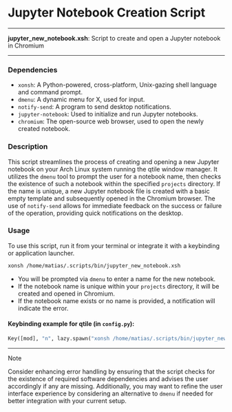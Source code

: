 # Jupyter Notebook Creation Script

---

**jupyter_new_notebook.xsh**: Script to create and open a Jupyter notebook in Chromium

---

### Dependencies

- `xonsh`: A Python-powered, cross-platform, Unix-gazing shell language and command prompt.
- `dmenu`: A dynamic menu for X, used for input.
- `notify-send`: A program to send desktop notifications.
- `jupyter-notebook`: Used to initialize and run Jupyter notebooks.
- `chromium`: The open-source web browser, used to open the newly created notebook.

### Description

This script streamlines the process of creating and opening a new Jupyter notebook on your Arch Linux system running the qtile window manager. It utilizes the `dmenu` tool to prompt the user for a notebook name, then checks the existence of such a notebook within the specified `projects` directory. If the name is unique, a new Jupyter notebook file is created with a basic empty template and subsequently opened in the Chromium browser. The use of `notify-send` allows for immediate feedback on the success or failure of the operation, providing quick notifications on the desktop.

### Usage

To use this script, run it from your terminal or integrate it with a keybinding or application launcher.

```sh
xonsh /home/matias/.scripts/bin/jupyter_new_notebook.xsh
```

- You will be prompted via `dmenu` to enter a name for the new notebook.
- If the notebook name is unique within your `projects` directory, it will be created and opened in Chromium.
- If the notebook name exists or no name is provided, a notification will indicate the error.

#### Keybinding example for qtile (in `config.py`):

```python
Key([mod], "n", lazy.spawn("xonsh /home/matias/.scripts/bin/jupyter_new_notebook.xsh")),
```

---

> [!NOTE]
> Consider enhancing error handling by ensuring that the script checks for the existence of required software dependencies and advises the user accordingly if any are missing. Additionally, you may want to refine the user interface experience by considering an alternative to `dmenu` if needed for better integration with your current setup.